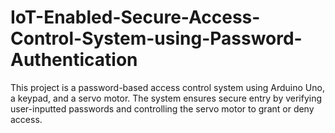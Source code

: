 # IoT-Enabled-Secure-Access-Control-System-using-Password-Authentication
This project is a password-based access control system using Arduino Uno, a keypad, and a servo motor. The system ensures secure entry by verifying user-inputted passwords and controlling the servo motor to grant or deny access.  

